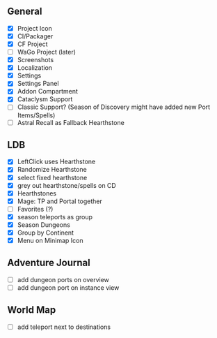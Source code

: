 ## General
 - [x] Project Icon
 - [x] CI/Packager
 - [x] CF Project
 - [ ] WaGo Project (later)
 - [x] Screenshots
 - [x] Localization
 - [x] Settings
 - [x] Settings Panel
 - [x] Addon Compartment
 - [x] Cataclysm Support
 - [ ] Classic Support? (Season of Discovery might have added new Port Items/Spells)
 - [ ] Astral Recall as Fallback Hearthstone

## LDB
 - [x] LeftClick uses Hearthstone
 - [x] Randomize Hearthstone
 - [x] select fixed hearthstone
 - [x] grey out hearthstone/spells on CD
 - [x] Hearthstones
 - [x] Mage: TP and Portal together
 - [ ] Favorites (?)
 - [x] season teleports as group
 - [x] Season Dungeons
 - [x] Group by Continent
 - [x] Menu on Minimap Icon

## Adventure Journal
 - [ ] add dungeon ports on overview
 - [ ] add dungeon port on instance view

## World Map
 - [ ] add teleport next to destinations